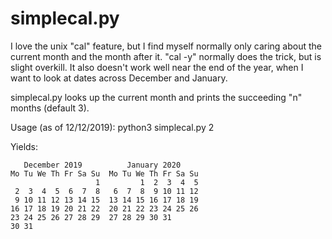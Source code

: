 # simplecal.py

I love the unix "cal" feature, but I find myself normally only caring about the current month and the month after it. "cal -y" normally does the trick, but is slight overkill. It also doesn't work well near the end of the year, when I want to look at dates across December and January.

simplecal.py looks up the current month and prints the succeeding "n" months (default 3).

Usage (as of 12/12/2019): python3 simplecal.py 2

Yields:

```
   December 2019          January 2020
Mo Tu We Th Fr Sa Su  Mo Tu We Th Fr Sa Su
                   1         1  2  3  4  5
 2  3  4  5  6  7  8   6  7  8  9 10 11 12
 9 10 11 12 13 14 15  13 14 15 16 17 18 19
16 17 18 19 20 21 22  20 21 22 23 24 25 26
23 24 25 26 27 28 29  27 28 29 30 31
30 31
```